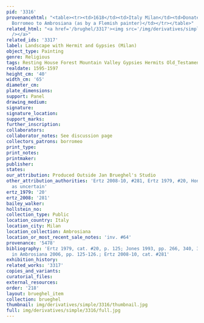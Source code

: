 ```yaml
---
pid: '3316'
provenancehtml: "<table><tr><td>1618</td><td>Italy Milan</td><td>Donated by Cardinal
  Borromeo to Ambrosiana (as by a Flemish painter)</td></tr></table>"
related_html: "<a href='/brughel/3317'><img src='/img/derivatives/simple/3317/thumbnail.jpg'
  /></a>"
related_ids: '3317'
label: Landscape with Hermit and Gypsies (Milan)
object_type: Painting
genre: Religious
tags: Resting House Forest Mountain Valley Gypsies Hermits Old_Testament
realdate: 1595-1597
height_cm: '40'
width_cm: '65'
diameter_cm:
plate_dimensions:
support: Panel
drawing_medium:
signature:
signature_location:
support_marks:
further_inscription:
collaborators:
collaborator_notes: See discussion page
collectors_patrons: borromeo
print_type:
print_notes:
printmaker:
publisher:
states:
our_attribution: Produced Outside Jan Brueghel's Studio
other_attribution_authorities: 'Ertz 2008-10, #281, Ertz 1979, #20, Honig database
  as uncertain'
ertz_1979: '20'
ertz_2008: '281'
bailey_walker:
hollstein_no:
collection_type: Public
location_country: Italy
location_city: Milan
location_collection: Ambrosiana
location_or_most_recent_sale_notes: 'inv. #64'
provenance: '5478'
bibliography: 'Ertz 1979, cat. #20, p. 125; Jones 1993, pp. 266, 340, 351-52; Pijl
  in Ambrosiana 2006, pp. 125-126.; Ertz 2008-10, cat. #281'
exhibition_history:
related_works: '3317'
copies_and_variants:
curatorial_files:
external_resources:
order: '218'
layout: brueghel_item
collection: brueghel
thumbnail: img/derivatives/simple/3316/thumbnail.jpg
full: img/derivatives/simple/3316/full.jpg
---
```


